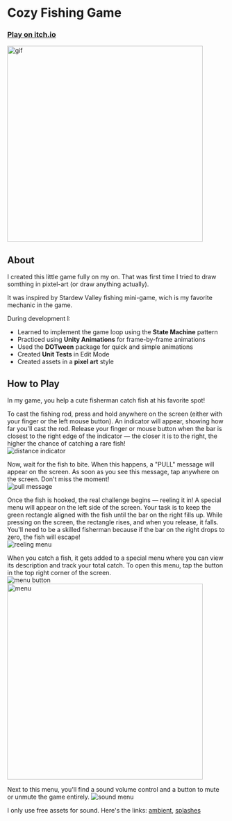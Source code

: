 # Cozy Fishing Game
### <a href="https://bekkervu.itch.io/cozy-fishing">Play on itch.io</a>
<img src="https://github.com/user-attachments/assets/1f78c7a8-55a9-498a-bc13-97c111187c29" alt="gif" width="450px">

## About
<p>
  I created this little game fully on my on. That was first time I tried to draw somthing in pixtel-art (or draw anything actually).
</p>
<p>
  It was inspired by Stardew Valley fishing mini-game, wich is my favorite mechanic in the game. 
</p>
<p>
During development I:
<ul>
  <li> Learned to implement the game loop using the <b>State Machine</b> pattern </li>
  <li> Practiced using <b>Unity Animations</b> for frame-by-frame animations </li>
  <li> Used the <b>DOTween</b> package for quick and simple animations </li>
  <li> Created <b>Unit Tests</b> in Edit Mode </li>
  <li> Created assets in a <b>pixel art</b> style </li>
</ul>
</p>

## How to Play
<p>
  In my game, you help a cute fisherman catch fish at his favorite spot!
</p>
<p>
  To cast the fishing rod, press and hold anywhere on the screen (either with your finger or the left mouse button). An indicator will appear, showing how far you'll cast the rod. Release your finger or mouse button when the bar is closest to the right edge of the indicator — the closer it is to the right, the higher the chance of catching a rare fish!
  <br>
  <img src="https://github.com/user-attachments/assets/cfba4b9e-3eb6-48e4-8185-f7678a3040f3" alt="distance indicator">
</p>
<p>
  Now, wait for the fish to bite. When this happens, a "PULL" message will appear on the screen. As soon as you see this message, tap anywhere on the screen. Don't miss the moment! <br>
  <img src="https://github.com/user-attachments/assets/2abccdf7-596a-4920-8924-12f4e673242a" alt="pull message">
</p>
<p>
  Once the fish is hooked, the real challenge begins — reeling it in! A special menu will appear on the left side of the screen. Your task is to keep the green rectangle aligned with the fish until the bar on the right fills up. While pressing on the screen, the rectangle rises, and when you release, it falls. You'll need to be a skilled fisherman because if the bar on the right drops to zero, the fish will escape!
  <br>
  <img src="https://github.com/user-attachments/assets/4e138158-584f-4efb-91f0-30e55e729fb0" alt="reeling menu">
</p>
<p>
  When you catch a fish, it gets added to a special menu where you can view its description and track your total catch. To open this menu, tap the button in the top right corner of the screen.
  <br>
  <img src="https://github.com/user-attachments/assets/6909e18e-6951-4eb7-a344-17f7becefc73" alt="menu button">
  <img src="https://github.com/user-attachments/assets/3f5c6ffc-c025-452b-8d06-25dcb748fa48" alt="menu" width="450px">
</p>
<p>
  Next to this menu, you'll find a sound volume control and a button to mute or unmute the game entirely.
  <img src="https://github.com/user-attachments/assets/850c93c8-5162-489d-b7ce-e8a283e80188" alt="sound menu">
</p>
<p>
  I only use free assets for sound. Here's the links: <a href="https://assetstore.unity.com/packages/audio/ambient/nature/nature-essentials-208227#description">ambient</a>, <a href="https://assetstore.unity.com/packages/audio/sound-fx/foley/water-splash-pack-14039">splashes</a>
</p>

